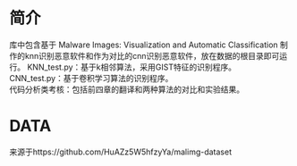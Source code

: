 # 简介
库中包含基于 Malware Images: Visualization and Automatic Classification 制作的knn识别恶意软件和作为对比的cnn识别恶意软件，放在数据的根目录即可运行。
KNN_test.py：基于k相邻算法，采用GIST特征的识别程序。  
CNN_test.py：基于卷积学习算法的识别程序。  
代码分析类考核：包括前四章的翻译和两种算法的对比和实验结果。  
# DATA  
来源于https://github.com/HuAZz5W5hfzyYa/malimg-dataset  
